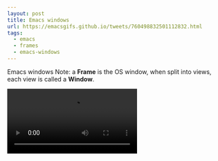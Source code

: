 ```yaml
---
layout: post
title: Emacs windows
url: https://emacsgifs.github.io/tweets/760498832501112832.html
tags:
  - emacs
  - frames
  - emacs-windows
---
```


Emacs windows Note: a **Frame** is the OS window, when split into views, each view is called a **Window**.

<video controls autoplay>
  <source src="/public/videos/760498832501112832.mp4" type="video/mp4">
    Sorry your browser does not support the video tag, maybe time to upgrade?
</video>
